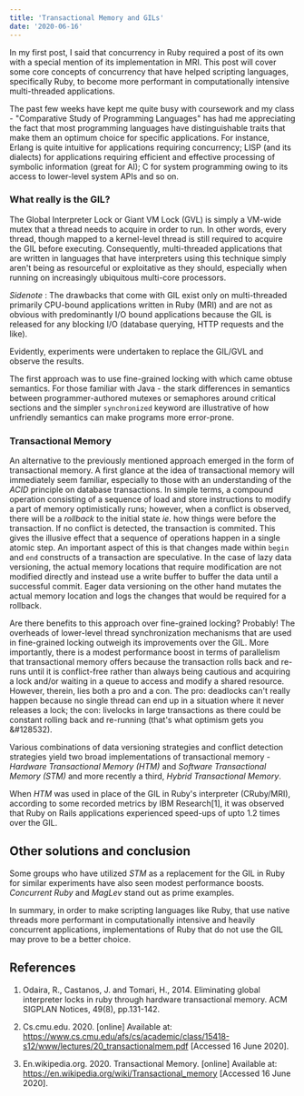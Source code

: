 ```yaml
---
title: 'Transactional Memory and GILs'
date: '2020-06-16'
---
```

In my first post, I said that concurrency in Ruby required a post of its own with a special mention of its implementation in MRI. This post will cover some core concepts of concurrency that have helped scripting languages, specifically Ruby, to become more performant in computationally intensive multi-threaded applications.


The past few weeks have kept me quite busy with coursework and my class - "Comparative Study of Programming Languages" has had me appreciating the fact that most programming languages have distinguishable traits that make them an optimum choice for specific applications. For instance, Erlang is quite intuitive for applications requiring concurrency; LISP (and its dialects) for applications requiring efficient and effective processing of symbolic information (great for AI);
C for system programming owing to its access to lower-level system APIs and so on.

### What really is the GIL?
The Global Interpreter Lock or Giant VM Lock (GVL) is simply a VM-wide mutex that a thread needs to acquire in order to run. In other words, every thread, though mapped to a kernel-level thread is still required to acquire the GIL before executing. Consequently, multi-threaded applications that are written in languages that have interpreters using this technique simply aren't being as resourceful or exploitative as they should, especially when running on increasingly ubiquitous multi-core processors. 

_Sidenote_ : The drawbacks that come with GIL exist only on multi-threaded primarily CPU-bound applications written in Ruby (MRI) and are not as obvious with predominantly I/O bound applications because the GIL is released for any blocking I/O (database querying, HTTP requests and the like). 

Evidently, experiments were undertaken to replace the GIL/GVL and observe the results.

The first approach was to use fine-grained locking with which came obtuse semantics. For those familiar with Java - the stark differences in semantics between programmer-authored mutexes or semaphores around critical sections and the simpler `synchronized` keyword are illustrative of how unfriendly semantics can make programs more error-prone.

### Transactional Memory
An alternative to the previously mentioned approach emerged in the form of transactional memory. A first glance at the idea of transactional memory will immediately seem familiar, especially to those with an understanding of the _ACID_ principle on database transactions. In simple terms, a compound operation consisting of a sequence of load and store instructions to modify a part of memory optimistically runs; however, when a conflict is observed, there will be a _rollback_ to the initial state _ie_. how things were before the transaction. If no conflict is detected, the transaction is commited. This gives the illusive effect that a sequence of operations happen in a single atomic step. An important aspect of this is that changes made within `begin` and `end` constructs of a transaction are speculative. In the case of lazy data versioning, the actual memory locations that require modification are not modified directly and instead use a write buffer to buffer the data until a successful commit. Eager data versioning on the other hand mutates the actual memory location and logs the changes that would be required for a rollback.

Are there benefits to this approach over fine-grained locking? Probably! The overheads of lower-level thread synchronization mechanisms that are used in fine-grained locking outweigh its improvements over the GIL. More importantly, there is a modest performance boost in terms of parallelism that transactional memory offers because the transaction rolls back and re-runs until it is conflict-free rather than always being cautious and acquiring a lock and/or waiting in a queue to access and modify a shared resource. However, therein, lies both a pro and a con. The pro: deadlocks can't really happen because no single thread can end up in a situation where it never releases a lock; the con: livelocks in large transactions as there could be constant rolling back and re-running (that's what optimism gets you &#128532). 

Various combinations of data versioning strategies and conflict detection strategies yield two broad implementations of transactional memory - _Hardware Transactional Memory (HTM)_ and _Software Transactional Memory (STM)_ and more recently a third, _Hybrid Transactional Memory_.

When _HTM_ was used in place of the GIL in Ruby's interpreter (CRuby/MRI), according to some recorded metrics by IBM Research[1], it was observed that Ruby on Rails applications experienced speed-ups of upto 1.2 times over the GIL. 

## Other solutions and conclusion
Some groups who have utilized _STM_ as a replacement for the GIL in Ruby for similar experiments have also seen modest performance boosts. _Concurrent Ruby_ and _MagLev_ stand out as prime examples.

In summary, in order to make scripting languages like Ruby, that use native threads more performant in computationally intensive and heavily concurrent applications, implementations of Ruby that do not use the GIL may prove to be a better choice.

## References

1. Odaira, R., Castanos, J. and Tomari, H., 2014. Eliminating global interpreter locks in ruby through hardware transactional memory. ACM SIGPLAN Notices, 49(8), pp.131-142.

2. Cs.cmu.edu. 2020. [online] Available at: <https://www.cs.cmu.edu/afs/cs/academic/class/15418-s12/www/lectures/20_transactionalmem.pdf> [Accessed 16 June 2020].

3. En.wikipedia.org. 2020. Transactional Memory. [online] Available at: <https://en.wikipedia.org/wiki/Transactional_memory> [Accessed 16 June 2020].